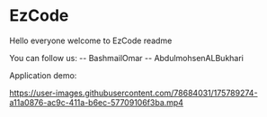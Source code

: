 # EzCode
  Hello everyone welcome to EzCode readme
  
  
  You can follow us:
  -- BashmailOmar
  -- AbdulmohsenALBukhari

  Application demo:
  

https://user-images.githubusercontent.com/78684031/175789274-a11a0876-ac9c-411a-b6ec-57709106f3ba.mp4

